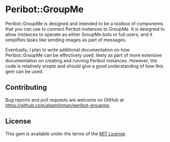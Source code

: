 # Peribot::GroupMe

Peribot::GroupMe is designed and intended to be a toolbox of components that
you can use to connect Peribot instances to GroupMe. It is designed to allow
instances to operate as either GroupMe bots or full users, and it simplifies
tasks like sending images as part of messages.

Eventually, I plan to write additional documentation on how Peribot::GroupMe
can be effectively used, likely as part of more extensive documentation on
creating and running Peribot instances. However, the code is relatively simple
and should give a good understanding of how this gem can be used.

## Contributing

Bug reports and pull requests are welcome on GitHub at
https://github.com/ahamlinman/peribot-groupme.

## License

This gem is available under the terms of the [MIT License].

<!-- Links -->
[MIT License]: http://opensource.org/licenses/MIT
